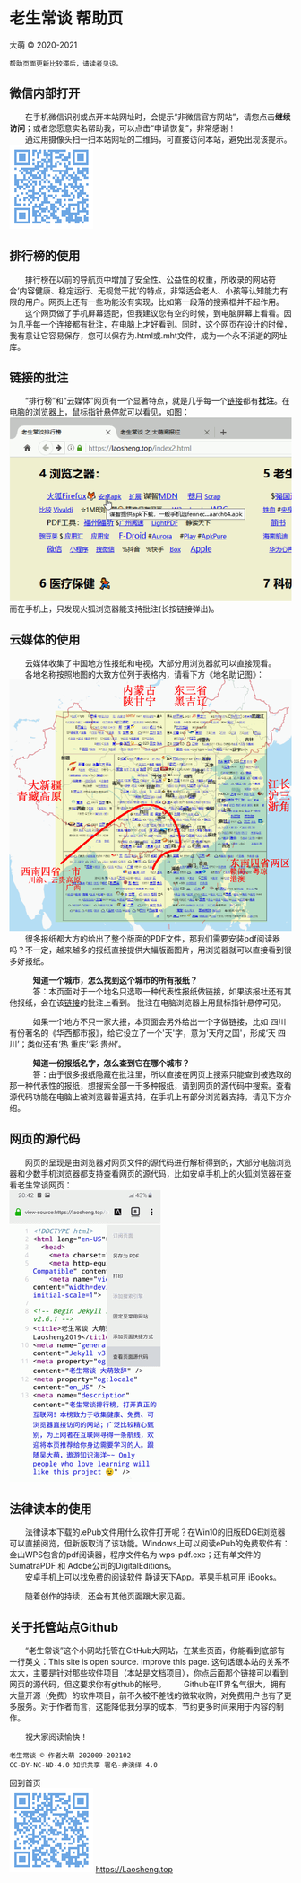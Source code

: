 老生常谈 帮助页
================
大萌 © 2020-2021

	帮助页面更新比较滞后，请读者见谅。

微信内部打开
------------

　　在手机微信识别或点开本站网址时，会提示“非微信官方网站”，请您点击**继续访问**；或者您愿意实名帮助我，可以点击“申请恢复”，非常感谢！  
　　通过用摄像头扫一扫本站网址的二维码，可直接访问本站，避免出现该提示。  
 ![](../indexQR-Blue.png)  


排行榜的使用
------------

　　排行榜在以前的导航页中增加了安全性、公益性的权重，所收录的网站符合‘内容健康、稳定运行、无视觉干扰’的特点，非常适合老人、小孩等认知能力有限的用户。网页上还有一些功能没有实现，比如第一段落的搜索框并不起作用。  
　　这个网页做了手机屏幕适配，但我建议您有空的时候，到电脑屏幕上看看。因为几乎每一个连接都有批注，在电脑上才好看到。同时，这个网页在设计的时候，我有意让它容易保存，您可以保存为.html或.mht文件，成为一个永不消逝的网址库。

链接的批注
------------

　　“排行榜”和“云媒体”网页有一个显著特点，就是几乎每一个[链接](./helpweb.txt "这里显示的就是批注")都有**批注**。在电脑的浏览器上，鼠标指针悬停就可以看见，如图：
 ![](Help-Mouse.png)  
而在手机上，只发现火狐浏览器能支持批注(长按链接弹出)。


云媒体的使用
------------

　　云媒体收集了中国地方性报纸和电视，大部分用浏览器就可以直接观看。  
　　各地名称按照地图的大致方位列于表格内，请看下方《地名助记图》：  
 ![](./help-fly-map.png)  
　　很多报纸都大方的给出了整个版面的PDF文件，那我们需要安装pdf阅读器吗？不一定，越来越多的报纸直接提供大幅版面图片，用浏览器就可以直接看到很多好报纸。  

　　　<b>知道一个城市，怎么找到这个城市的所有报纸？</b>  
　　　答：本页面对于一个地名只选取一种代表性报纸做链接，如果该报社还有其他报纸，会在该<a title="URL" href="">链接</a>的批注上看到。 批注在电脑浏览器上用鼠标指针悬停可见。

　　　如果一个地方不只一家大报，本页面会另外给出一个字做链接，比如 四川有份著名的《华西都市报》，给它设立了一个'天'字，意为'天府之国'，形成‘天 四川’；类似还有‘热 重庆’‘彩 贵州’。

　　　<b>知道一份报纸名字，怎么查到它在哪个城市？</b>  
　　　答：由于很多报纸隐藏在批注里，所以直接在网页上搜索只能查到被选取的那一种代表性的报纸，想搜索全部一千多种报纸，请到网页的源代码中搜索。查看源代码功能在电脑上被浏览器普遍支持，在手机上有部分浏览器支持，请见下方介绍。


网页的源代码
-------------

　　网页的呈现是由浏览器对网页文件的源代码进行解析得到的，大部分电脑浏览器和少数手机浏览器都支持查看网页的源代码，比如安卓手机上的火狐浏览器在查看老生常谈网页：  
 ![](../changtan/App-View-Page-Source.png)  


法律读本的使用
---------------

　　法律读本下载的.ePub文件用什么软件打开呢？在Win10的旧版EDGE浏览器可以直接阅览，但新版取消了该功能。Windows上可以阅读ePub的免费软件有：金山WPS包含的pdf阅读器，程序文件名为 wps-pdf.exe；还有单文件的SumatraPDF 和 Adobe公司的DigitalEditions。  
　　安卓手机上可以找免费的阅读软件 静读天下App。苹果手机可用 iBooks。

　　随着创作的持续，还会有其他页面跟大家见面。


关于托管站点Github
-------------------

　　“老生常谈”这个小网站托管在GitHub大网站，在某些页面，你能看到底部有一行英文：This site is open source. Improve this page. 这句话跟本站的关系不太大，主要是针对那些软件项目（本站是文档项目），你点后面那个链接可以看到网页的源代码，但这要求你有github的帐号。
　　Github在IT界名气很大，拥有大量开源（免费）的软件项目，前不久被不差钱的微软收购，对免费用户也有了更多服务。对于作者而言，这能降低我分享的成本，节约更多时间来用于内容的制作。

　　祝大家阅读愉快！

	老生常谈 © 作者大萌 202009-202102
	CC-BY-NC-ND-4.0 知识共享 署名-非演绎 4.0

回到首页  
<a href=".." title="返回老生常谈首页"><img src="../indexQR-Blue.png" /></a> 
https://Laosheng.top

